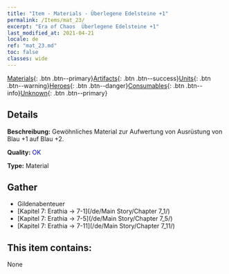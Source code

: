 ```yaml
---
title: "Item - Materials - Überlegene Edelsteine +1"
permalink: /Items/mat_23/
excerpt: "Era of Chaos  Überlegene Edelsteine +1"
last_modified_at: 2021-04-21
locale: de
ref: "mat_23.md"
toc: false
classes: wide
---
```

 [Materials](/de/Items/){: .btn .btn--primary}[Artifacts](/de/Items/Artifacts/){: .btn .btn--success}[Units](/de/Items/Units/){: .btn .btn--warning}[Heroes](/de/Items/Heroes/){: .btn .btn--danger}[Consumables](/de/Items/Consumables/){: .btn .btn--info}[Unknown](/de/Items/Unknown/){: .btn .btn--primary}

## Details
 **Beschreibung:** Gewöhnliches Material zur Aufwertung von Ausrüstung von Blau +1 auf Blau +2.

 **Quality:** <span style="color: #0000CD">OK</span>

 **Type:** Material

## Gather

*    Gildenabenteuer 
*    [Kapitel 7: Erathia -> 7-1](/de/Main Story/Chapter 7_1/) 
*    [Kapitel 7: Erathia -> 7-5](/de/Main Story/Chapter 7_5/) 
*    [Kapitel 7: Erathia -> 7-11](/de/Main Story/Chapter 7_11/) 

## This item contains:

  None

